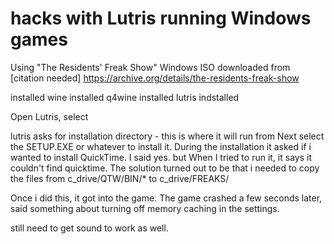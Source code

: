 # hacks with Lutris running Windows games

Using "The Residents' Freak Show" Windows ISO downloaded from [citation needed]
https://archive.org/details/the-residents-freak-show


installed wine
installed q4wine
installed lutris
indstalled 

Open Lutris, select 

lutris asks for installation directory - this is where it will run from
Next select the SETUP.EXE or whatever to install it. 
During the installation it asked  if i wanted to install QuickTime. I said yes. but 
When I tried to run it, it says it couldn't find quicktime. The solution turned out
to be that i needed to copy the files from c_drive/QTW/BIN/* to c_drive/FREAKS/

Once i did this, it got into the game. The game crashed a few seconds later, said 
something about turning off memory caching in the settings. 

still need to get sound to work as well. 

